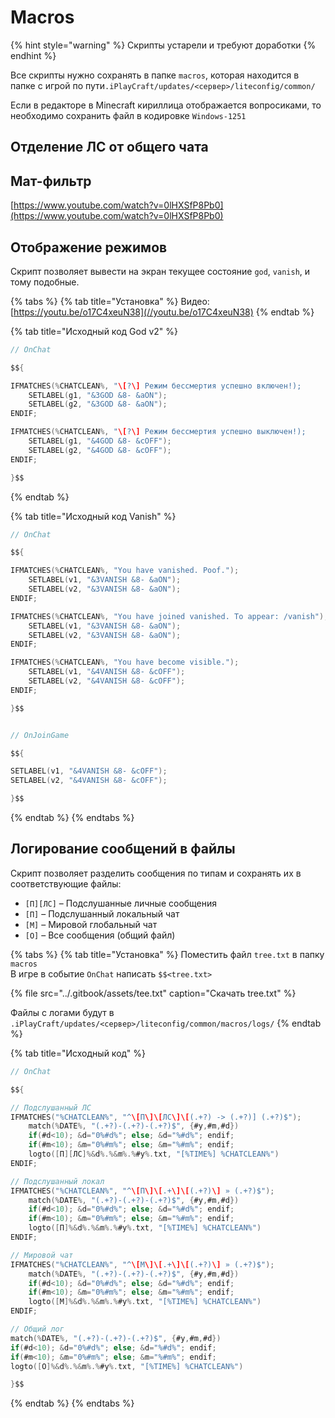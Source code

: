 # Macros

{% hint style="warning" %}
Скрипты устарели и требуют доработки
{% endhint %}

Все скрипты нужно сохранять в папке `macros`, которая находится в папке с игрой по пути`.iPlayCraft/updates/<сервер>/liteconfig/common/`

Если в редакторе в Minecraft кириллица отображается вопросиками, то необходимо сохранить файл в кодировке `Windows-1251`

## Отделение ЛС от общего чата 



## Мат-фильтр



[https://www.youtube.com/watch?v=0lHXSfP8Pb0](https://www.youtube.com/watch?v=0lHXSfP8Pb0)

## Отображение режимов

Скрипт позволяет вывести на экран текущее состояние `god`, `vanish`, и тому подобные.

{% tabs %}
{% tab title="Установка" %}
Видео: [https://youtu.be/o17C4xeuN38](//youtu.be/o17C4xeuN38)
{% endtab %}

{% tab title="Исходный код God v2" %}
```c
// OnChat

$${

IFMATCHES(%CHATCLEAN%, "\[?\] Режим бессмертия успешно включен!);
	SETLABEL(g1, "&3GOD &8- &aON");
	SETLABEL(g2, "&3GOD &8- &aON");
ENDIF;

IFMATCHES(%CHATCLEAN%, "\[?\] Режим бессмертия успешно выключен!);
	SETLABEL(g1, "&4GOD &8- &cOFF");
	SETLABEL(g2, "&4GOD &8- &cOFF");
ENDIF;

}$$
```
{% endtab %}

{% tab title="Исходный код Vanish" %}
```c
// OnChat

$${

IFMATCHES(%CHATCLEAN%, "You have vanished. Poof.");
	SETLABEL(v1, "&3VANISH &8- &aON");
	SETLABEL(v2, "&3VANISH &8- &aON");
ENDIF;

IFMATCHES(%CHATCLEAN%, "You have joined vanished. To appear: /vanish");
	SETLABEL(v1, "&3VANISH &8- &aON");
	SETLABEL(v2, "&3VANISH &8- &aON");
ENDIF;

IFMATCHES(%CHATCLEAN%, "You have become visible.");
	SETLABEL(v1, "&4VANISH &8- &cOFF");
	SETLABEL(v2, "&4VANISH &8- &cOFF");
ENDIF;

}$$


// OnJoinGame

$${

SETLABEL(v1, "&4VANISH &8- &cOFF");
SETLABEL(v2, "&4VANISH &8- &cOFF");

}$$
```
{% endtab %}
{% endtabs %}

## Логирование сообщений в файлы

Скрипт позволяет разделить сообщения по типам и сохранять их в соответствующие файлы:

* `[П][ЛС]` – Подслушанные личные сообщения
* `[П]` – Подслушанный локальный чат
* `[М]` – Мировой глобальный чат
* `[О]` – Все сообщения \(общий файл\)

{% tabs %}
{% tab title="Установка" %}
Поместить файл `tree.txt` в папку `macros`  
В игре в событие `OnChat` написать `$$<tree.txt>`

{% file src="../.gitbook/assets/tee.txt" caption="Скачать tree.txt" %}

Файлы с логами будут в `.iPlayCraft/updates/<сервер>/liteconfig/common/macros/logs/`
{% endtab %}

{% tab title="Исходный код" %}
```c
// OnChat

$${

// Подслушанный ЛС
IFMATCHES("%CHATCLEAN%", "^\[П\]\[ЛС\]\[(.+?) -> (.+?)] (.+?)$");
    match(%DATE%, "(.+?)-(.+?)-(.+?)$", {#y,#m,#d})
    if(#d<10); &d="0%#d%"; else; &d="%#d%"; endif;
    if(#m<10); &m="0%#m%"; else; &m="%#m%"; endif;
    logto([П][ЛС]%&d%.%&m%.%#y%.txt, "[%TIME%] %CHATCLEAN%")
ENDIF;

// Подслушанный локал
IFMATCHES("%CHATCLEAN%", "^\[П\]\[.+\]\[(.+?)\] » (.+?)$");
    match(%DATE%, "(.+?)-(.+?)-(.+?)$", {#y,#m,#d})
    if(#d<10); &d="0%#d%"; else; &d="%#d%"; endif;
    if(#m<10); &m="0%#m%"; else; &m="%#m%"; endif;
    logto([П]%&d%.%&m%.%#y%.txt, "[%TIME%] %CHATCLEAN%")
ENDIF;

// Мировой чат
IFMATCHES("%CHATCLEAN%", "^\[М\]\[.+\]\[(.+?)\] » (.+?)$");
    match(%DATE%, "(.+?)-(.+?)-(.+?)$", {#y,#m,#d})
    if(#d<10); &d="0%#d%"; else; &d="%#d%"; endif;
    if(#m<10); &m="0%#m%"; else; &m="%#m%"; endif;
    logto([M]%&d%.%&m%.%#y%.txt, "[%TIME%] %CHATCLEAN%")
ENDIF;

// Общий лог
match(%DATE%, "(.+?)-(.+?)-(.+?)$", {#y,#m,#d})
if(#d<10); &d="0%#d%"; else; &d="%#d%"; endif;
if(#m<10); &m="0%#m%"; else; &m="%#m%"; endif;
logto([O]%&d%.%&m%.%#y%.txt, "[%TIME%] %CHATCLEAN%")

}$$
```
{% endtab %}
{% endtabs %}



